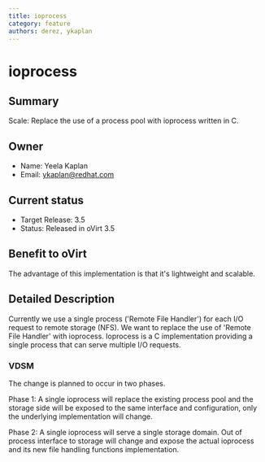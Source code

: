 ```yaml
---
title: ioprocess
category: feature
authors: derez, ykaplan
---
```


# ioprocess

## Summary

Scale: Replace the use of a process pool with ioprocess written in C.

## Owner

*   Name: Yeela Kaplan
*   Email: <ykaplan@redhat.com>

## Current status

*   Target Release: 3.5
*   Status: Released in oVirt 3.5

## Benefit to oVirt

The advantage of this implementation is that it's lightweight and scalable.

## Detailed Description

Currently we use a single process ('Remote File Handler') for each I/O request to remote storage (NFS). We want to replace the use of 'Remote File Handler' with ioprocess. Ioprocess is a C implementation providing a single process that can serve multiple I/O requests.

### VDSM

The change is planned to occur in two phases.

Phase 1: A single ioprocess will replace the existing process pool and the storage side will be exposed to the same interface and configuration, only the underlying implementation will change.

Phase 2: A single ioprocess will serve a single storage domain. Out of process interface to storage will change and expose the actual ioprocess and its new file handling functions implementation.
